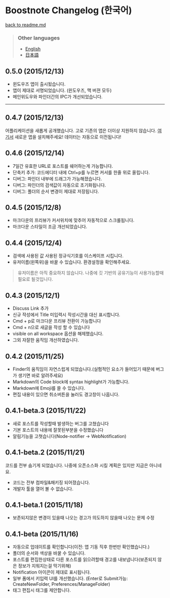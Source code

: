 # Boostnote Changelog (한국어)

[back to readme.md](readme.md)

> ### Other languages
> - [English](changelog.md)
> - [日本語](changelog-jp.md)

## 0.5.0 (2015/12/13)

- 윈도우즈 앱이 출시됬습니다.
- 앱이 제대로 서명되었습니다. (윈도우즈, 맥 버젼 모두)
- 메인위도우와 파인더간의 IPC가 개선되었습니다.

---

## 0.4.7 (2015/12/13)

어플리케이션을 새롭게 공개했습니다. 고로 기존의 앱은 더이상 지원하지 않습니다.
[여기서](http://b00st.io) 새로운 앱을 설치해주세요! 데이터는 자동으로 이전됩니다!

## 0.4.6 (2015/12/14)

- 7일간 유효한 URL로 포스트를 쉐어하는게 가능합니다.
- 단축키 추가: 코드에디터 내에 Ctrl+p를 누르면 커서를 한줄 위로 올립니다.
- 디버그: 파인더 내부에 드래그가 가능해졌습니다.
- 디버그: 파인더의 검색값이 자동으로 초기화됩니다.
- 디버그: 폴더의 순서 변경이 제대로 저장됩니다.

## 0.4.5 (2015/12/8)

- 마크다운의 프리뷰가 커서위치에 맞추어 자동적으로 스크롤됩니다.
- 마크다운 스타일이 조금 개선되었습니다.

## 0.4.4 (2015/12/4)

- 검색에 사용된 값 사용된 정규식기호를 이스케이프 시킵니다.
- 유저이름(왼쪽위)을 바꿀 수 있습니다. 환경설정을 확인해주세요.

> 유저이름은 아직 중요하지 않습니다.
> 나중에 깃 기반의 공유기능이 사용가능할때 필요로 될것입니다.

## 0.4.3 (2015/12/1)

- Discuss Link 추가
- 신규 작성에서 Title 미입력시 작성시간을 대신 표시합니다.
- Cmd + p로 마크다운 프리뷰 전환이 가능합니다
- Cmd + n으로 새글을 작성 할 수 있습니다
- visible on all workspace 옵션을 해제했습니다.
- 그외 자잘한 움직임 개선하였습니다.

## 0.4.2 (2015/11/25)

- Finder의 움직임이 자연스럽게 되었습니다.(실험적인 요소가 들어있기 때문에 버그가 생기면 바로 알려주세요)
- Markdown의 Code block에 syntax highlight가 가능합니다.
- Markdown에 Emoji를 쓸 수 있습니다.
- 편집 내용이 있으면 취소버튼을 눌러도 경고창이 나옵니다.

## 0.4.1-beta.3 (2015/11/22)

- 새로 포스트를 작성할때 발생하는 버그를 고쳤습니다
- 기본 포스트의 내용에 잘못된부분을 수정했습니다
- 알림기능을 고쳣습니다(Node-notifier -> WebNotification)

## 0.4.1-beta.2 (2015/11/21)

코드를 전부 숨기게 되었습니다.
나중에 오픈소스화 시킬 계획은 있지만 지금은 아니네요.

- 코드는 전부 컴파일&패키징 되어졌습니다.
- 개발자 툴을 열어 볼 수 없습니다.

## 0.4.1-beta.1 (2015/11/18)

- 보존되지않은 변경이 있을때 나오는 경고가 의도하지 않을때 나오는 문제 수정

## 0.4.1-beta (2015/11/16)

- 자동으로 업데이트를 확인합니다(이전: 앱 기동 직후 한번만 확인했습니다.)
- 폴더의 순서와 색상을 바꿀 수 있습니다.
- 포스트를 편집한상태로 다른 포스트를 읽으려할때 경고를 내보냅니다(보존되지 않은 정보가 지워지는걸 막기위해)
- Notification 아이콘이 제대로 표시됩니다.
- 일부 폼에서 키입력 UI를 개선했습니다.
(Enter로 Submit가능: CreateNewFolder, Preferences/ManageFolder)
- 태그 편집시 태그를 제안합니다.
